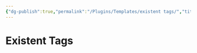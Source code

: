 ```yaml
---
{"dg-publish":true,"permalink":"/Plugins/Templates/existent tags/","title":"Existent Tags","updated":"2023-11-20T19:30:00.183-05:00"}
---
```



# Existent Tags

